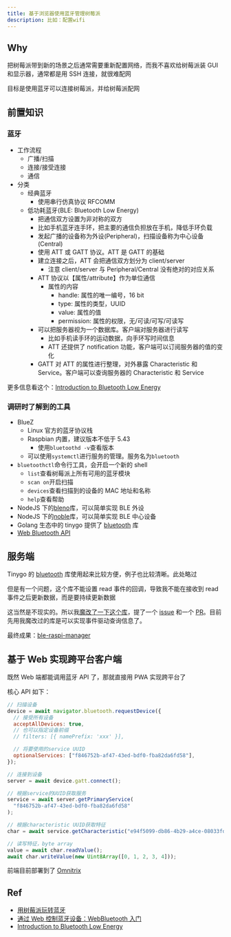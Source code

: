 ```yaml
---
title: 基于浏览器使用蓝牙管理树莓派
description: 比如：配置wifi
---
```


## Why

把树莓派带到新的场景之后通常需要重新配置网络，而我不喜欢给树莓派装 GUI 和显示器，通常都是用 SSH 连接，就很难配网

目标是使用蓝牙可以连接树莓派，并给树莓派配网

## 前置知识

### 蓝牙

- 工作流程
  - 广播/扫描
  - 连接/接受连接
  - 通信
- 分类
  - 经典蓝牙
    - 使用串行仿真协议 RFCOMM
  - 低功耗蓝牙(BLE: Bluetooth Low Energy)
    - 把通信双方设置为非对称的双方
    - 比如手机蓝牙连手环，把主要的通信负担放在手机，降低手环负载
    - 发起广播的设备称为外设(Peripheral)，扫描设备称为中心设备(Central)
    - 使用 ATT 或 GATT 协议。ATT 是 GATT 的基础
    - 建立连接之后，ATT 会把通信双方划分为 client/server
      - 注意 client/server 与 Peripheral/Central 没有绝对的对应关系
    - ATT 协议以【属性/attribute】作为单位通信
      - 属性的内容
        - handle: 属性的唯一编号，16 bit
        - type: 属性的类型，UUID
        - value: 属性的值
        - permission: 属性的权限，无/可读/可写/可读写
    - 可以把服务器视为一个数据库。客户端对服务器进行读写
      - 比如手机读手环的运动数据，向手环写时间信息
      - ATT 还提供了 notification 功能，客户端可以订阅服务器的值的变化
    - GATT 对 ATT 的属性进行整理，对外暴露 Characteristic 和 Service。客户端可以查询服务器的 Characteristic 和 Service

更多信息看这个：[Introduction to Bluetooth Low Energy](https://learn.adafruit.com/introduction-to-bluetooth-low-energy/gatt)

### 调研时了解到的工具

- BlueZ
  - Linux 官方的蓝牙协议栈
  - Raspbian 内置，建议版本不低于 5.43
    - 使用`bluetoothd -v`查看版本
  - 可以使用`systemctl`进行服务的管理。服务名为`bluetooth`
- `bluetoothctl`命令行工具，会开启一个新的 shell
  - `list`查看树莓派上所有可用的蓝牙模块
  - `scan on`开启扫描
  - `devices`查看扫描到的设备的 MAC 地址和名称
  - `help`查看帮助
- NodeJS 下的[bleno](https://github.com/noble/bleno)库，可以简单实现 BLE 外设
- NodeJS 下的[noble](https://github.com/sandeepmistry/noble)库，可以简单实现 BLE 中心设备
- Golang 生态中的 tinygo 提供了 [bluetooth](https://github.com/tinygo-org/bluetooth) 库
- [Web Bluetooth API](https://developer.mozilla.org/en-US/docs/Web/API/Web_Bluetooth_API)

## 服务端

Tinygo 的 [bluetooth](https://github.com/tinygo-org/bluetooth) 库使用起来比较方便，例子也比较清晰。此处略过

但是有一个问题，这个库不能设置 read 事件的回调，导致我不能在接收到 read 事件之后更新数据，而是要持续更新数据

这当然是不现实的。所以我[魔改了一下这个库](https://github.com/DiscreteTom/bluetooth)，提了一个 [issue](https://github.com/tinygo-org/bluetooth/issues/94) 和一个 [PR](https://github.com/tinygo-org/bluetooth/pull/95)。目前先用我魔改过的库是可以实现事件驱动查询信息了。

最终成果：[ble-raspi-manager](https://github.com/DiscreteTom/ble-raspi-manager)

## 基于 Web 实现跨平台客户端

既然 Web 端都能调用蓝牙 API 了，那就直接用 PWA 实现跨平台了

核心 API 如下：

```js
// 扫描设备
device = await navigator.bluetooth.requestDevice({
  // 接受所有设备
  acceptAllDevices: true,
  // 也可以指定设备前缀
  // filters: [{ namePrefix: 'xxx' }],

  // 将要使用的service UUID
  optionalServices: ["f846752b-af47-43ed-bdf0-fba82da6fd58"],
});

// 连接到设备
server = await device.gatt.connect();

// 根据service的UUID获取服务
service = await server.getPrimaryService(
  "f846752b-af47-43ed-bdf0-fba82da6fd58"
);

// 根据characteristic UUID获取特征
char = await service.getCharacteristic("e94f5099-db86-4b29-a4ce-08033fda1a7d");

// 读写特征，byte array
value = await char.readValue();
await char.writeValue(new Uint8Array([0, 1, 2, 3, 4]));
```

前端目前部署到了 [Omnitrix](https://discretetom.github.io/Omnitrix/ble-raspi-manager)

## Ref

- [用树莓派玩转蓝牙](https://www.cnblogs.com/vamei/p/6753531.html)
- [通过 Web 控制蓝牙设备：WebBluetooth 入门](https://blog.csdn.net/eyeofangel/article/details/87890418)
- [Introduction to Bluetooth Low Energy](https://learn.adafruit.com/introduction-to-bluetooth-low-energy/introduction)
